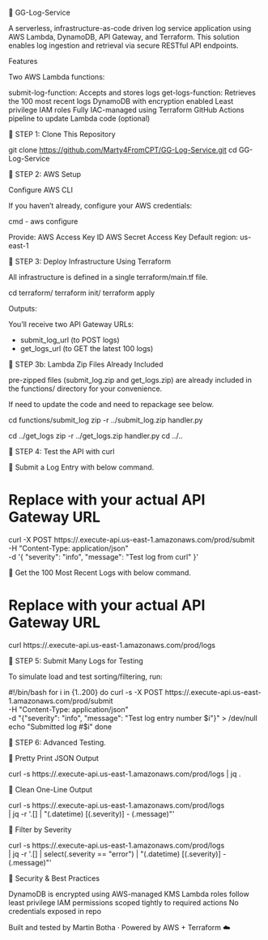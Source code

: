 📘 GG-Log-Service

A serverless, infrastructure-as-code driven log service application using AWS Lambda, DynamoDB, API Gateway, and Terraform. This solution enables log ingestion and retrieval via secure RESTful API endpoints.

Features

Two AWS Lambda functions:

submit-log-function: Accepts and stores logs
get-logs-function: Retrieves the 100 most recent logs
DynamoDB with encryption enabled
Least privilege IAM roles
Fully IAC-managed using Terraform
GitHub Actions pipeline to update Lambda code (optional)




🔷 STEP 1: Clone This Repository

git clone https://github.com/Marty4FromCPT/GG-Log-Service.git
cd GG-Log-Service




🔷 STEP 2: AWS Setup

Configure AWS CLI

If you haven’t already, configure your AWS credentials:

cmd - aws configure

Provide:
AWS Access Key ID
AWS Secret Access Key
Default region: us-east-1




🔷 STEP 3: Deploy Infrastructure Using Terraform

All infrastructure is defined in a single terraform/main.tf file.

cd terraform/
terraform init/
terraform apply

Outputs:

You’ll receive two API Gateway URLs:

- submit_log_url  (to POST logs)
- get_logs_url    (to GET the latest 100 logs)



🔷 STEP 3b: Lambda Zip Files Already Included

pre-zipped files (submit_log.zip and get_logs.zip) are already included in the functions/ directory for your convenience.

If need to update the code and need to repackage see below.

cd functions/submit_log
zip -r ../submit_log.zip handler.py

cd ../get_logs
zip -r ../get_logs.zip handler.py
cd ../..


🔷 STEP 4: Test the API with curl

🔹 Submit a Log Entry with below command.

# Replace <api-url> with your actual API Gateway URL
curl -X POST https://<api-id>.execute-api.us-east-1.amazonaws.com/prod/submit \
  -H "Content-Type: application/json" \
  -d '{
    "severity": "info",
    "message": "Test log from curl"
}'

🔹 Get the 100 Most Recent Logs with below command.
# Replace <api-url> with your actual API Gateway URL
curl https://<api-id>.execute-api.us-east-1.amazonaws.com/prod/logs





🔷 STEP 5: Submit Many Logs for Testing

To simulate load and test sorting/filtering, run:

#!/bin/bash
for i in {1..200}
  do
    curl -s -X POST https://<api-id>.execute-api.us-east-1.amazonaws.com/prod/submit \
      -H "Content-Type: application/json" \
      -d "{\"severity\": \"info\", \"message\": \"Test log entry number $i\"}" > /dev/null
    echo "Submitted log #$i"
done





🔷 STEP 6: Advanced Testing.


🔸 Pretty Print JSON Output

curl -s https://<api-id>.execute-api.us-east-1.amazonaws.com/prod/logs | jq .


🔸 Clean One-Line Output

curl -s https://<api-id>.execute-api.us-east-1.amazonaws.com/prod/logs \
  | jq -r '.[] | "\(.datetime) [\(.severity)] - \(.message)"'


🔸 Filter by Severity

curl -s https://<api-id>.execute-api.us-east-1.amazonaws.com/prod/logs \
  | jq -r '.[] | select(.severity == "error") | "\(.datetime) [\(.severity)] - \(.message)"'






🔐 Security & Best Practices

DynamoDB is encrypted using AWS-managed KMS
Lambda roles follow least privilege
IAM permissions scoped tightly to required actions
No credentials exposed in repo




Built and tested by Martin Botha · Powered by AWS + Terraform ☁️
